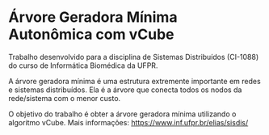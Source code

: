 # Árvore Geradora Mínima Autonômica com vCube

Trabalho desenvolvido para a disciplina de Sistemas Distribuídos (CI-1088) do curso de Informática Biomédica da UFPR.

A árvore geradora mínima é uma estrutura extremente importante em redes e sistemas distribuídos. Ela é a árvore que conecta todos os nodos da rede/sistema com o menor custo.

O objetivo do trabalho é obter a árvore geradora mínima utilizando o algoritmo vCube. Mais informações: https://www.inf.ufpr.br/elias/sisdis/
